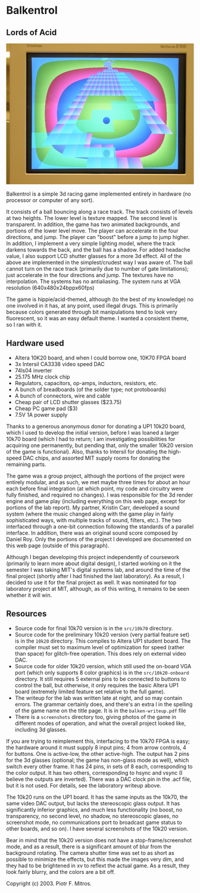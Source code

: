 Balkentrol
==========
Lords of Acid
-------------

![Screenshot](images/05150012s.jpg)

Balkentrol is a simple 3d racing game implemented entirely in
hardware (no processor or computer of any sort).

It consists of a ball bouncing along a race track. The track
consists of levels at two heights. The lower level is texture
mapped. The second level is transparent. In addition, the game has two
animated backgrounds, and portions of the lower level move. The player
can accelerate in the four directions, and jump. The player can
"boost" before a jump to jump higher. In addition, I implement a very
simple lighting model, where the track darkens towards the back, and
the ball has a shadow. For added headache value, I also support LCD
shutter glasses for a more 3d effect. All of the above are implemented
in the simplest/crudest way I was aware of. The ball cannot turn on
the race track (primarily due to number of gate limitations); just
accelerate in the four directions and jump. The textures have no
interpolation. The systems has no antialiasing. The system runs at VGA
resolution (640x480x24bppx60fps)

The game is hippie/acid-themed, although (to the best of my
knowledge) no one involved in it has, at any point, used illegal
drugs. This is primarily because colors generated through bit
manipulations tend to look very fluorescent, so it was an easy default
theme. I wanted a consistent theme, so I ran with it.

Hardware used
-------------

* Altera 10K20 board, and when I could borrow one, 10K70 FPGA board
* 3x Intersil CA3338 video speed DAC
* 74ls04 inverter
* 25.175 MHz clock chip
* Regulators, capacitors, op-amps, inductors, resistors, etc. 
* A bunch of breadboards (of the solder type; not protoboards)
* A bunch of connectors, wire and cable
* Cheap pair of LCD shutter glasses ($23.75)
* Cheap PC game pad ($3)
* 7.5V 1A power supply

Thanks to a generous anonymous donor for donating a UP1 10k20 board,
which I used to develop the initial version, before I was loaned a
larger 10k70 board (which I had to return; I am investigating
possibilities for acquiring one permanently, but pending that, only
the smaller 10k20 version of the game is functional). Also, thanks to
Intersil for donating the high-speed DAC chips, and assorted MIT
supply rooms for donating the remaining parts.

The game was a group project, although the portions of the project
were entirely modular, and as such, we met maybe three times for about
an hour each before final integration (at which point, my code and
circuitry were fully finished, and required no changes). I was
responsible for the 3d render engine and game play (including
everything on this web page, except for portions of the lab
report). My partner, Kristin Carr, developed a sound system (where the
music changed along with the game play in fairly sophisticated ways,
with multiple tracks of sound, filters, etc.). The two interfaced
through a one-bit connection following the standards of a parallel
interface. In addition, there was an original sound score composed by
Daniel Roy. Only the portions of the project I developed are
documented on this web page (outside of this paragraph).

Although I began developing this project independently of coursework
(primarily to learn more about digital design), I started working on
it the semester I was taking MIT's digital systems lab, and around the
time of the final project (shortly after I had finished the last
laboratory). As a result, I decided to use it for the final project as
well. It was nominated for top laboratory project at MIT, although, as
of this writing, it remains to be seen whether it will win.

Resources
---------

* Source code for final 10k70 version is in the `src/10k70` directory.
* Source code for the preliminary 10k20 version (very partial feature
set) is in the `10k20` directory. This compiles to Altera UP1 student
board. The compiler must set to maximum level of optimization for
speed (rather than space) for glitch-free operation. This does rely on
external video DAC.
* Source code for older 10k20 version, which still used the on-board
VGA port (which only supports 8 color graphics) is in the
`src/10k20-onboard` directory. It still requires 5 external pins to be
connected to buttons to control the ball, but otherwise, it only
requires the basic Altera UP1 board (extremely limited feature set
relative to the full game).
* The writeup for the lab was written late at night, and so may
contain errors. The grammar certainly does, and there's an extra l in
the spelling of the game name on the title page. It is in the
`balken-writeup.pdf` file
* There is a `screenshots` directory too, giving photos of the game in
different modes of operation, and what the overall project looked
like, including 3d glasses.

If you are trying to reimplement this, interfacing to the 10k70
FPGA is easy; the hardware around it must supply 8 input pins; 4 from
arrow controls, 4 for buttons. One is active-low, the other
active-high. The output has 2 pins for the 3d glasses (optional; the
game has non-glass mode as well), which switch every other frame. It
has 24 pins, in sets of 8 each, corresponding to the color output. It
has two others, corresponding to hsync and vsync (I believe the
outputs are inverted). There was a DAC clock pin in the .acf file, but
it is not used. For details, see the laboratory writeup above. 

The 10k20 runs on the UP1 board. It has the same inputs as the
10k70, the same video DAC output, but lacks the stereoscopic glass
output. It has significantly inferior graphics, and much less
functionality (no boost, no transparency, no second level, no shadow,
no stereoscopic glases, no screenshot mode, no communications port to
broadcast game status to other boards, and so on). I have several
screenshots of the 10k20 version.

Bear in mind that the 10k20 version does not have a
stop-frame/screenshot mode, and as a result, there is a significant
amount of blur from the background rotating. The camera shutter time
was set to as short as possible to minimize the effects, but this made
the images very dim, and they had to be brightened in xv to reflext
the actual game. As a result, they look fairly blurry, and the colors
are a bit off.

Copyright (c) 2003. Piotr F. Mitros. 
